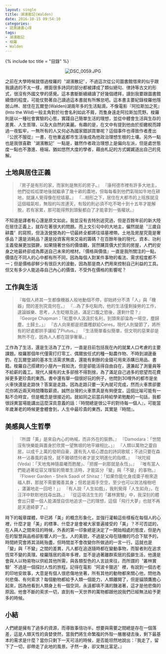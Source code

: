 ```yaml
---
layout: single
title: 湖濱散記(Walden)
date: 2016-10-15 09:54:10
categories:
- 認真讀書心得
tags:
- 湖濱散記
- 梭羅
- Walden
---
```


{% include toc title = "目錄" %}

<p style="text-align:center"><img alt="DSC_0059.JPG" src="https://pic.pimg.tw/kwbuster/1476580550-3004343189_n.jpg" title="DSC_0059.JPG"></p>

之前在大學時候就借過梭羅的〝湖濱散記〞，不過這次從公司圖書館借來的似乎跟我讀過的不太一樣，裡面很多詩詞的部分都被譯成了類似絕句、律詩等古文的形式，很沒有外國文學的感覺。這本書斷斷續續讀了好幾個禮拜，讀到我要跟圖書館續借的程度，可能仗勢著自己讀過這本書就有所懈怠吧。這本書主要紀錄梭羅他隱居山林、居住在瓦爾登(Walden)湖兩年多的生活點滴，不像電影『阿拉斯加之死』(Into the Wild)一般主角對於社會名利如此不屑，而隻身遠走阿拉斯加荒野。梭羅則是以一種社會實驗的心態，實踐自己簡單生活的理想，並從中體會生活與生存的差異、人生哲理、以及大自然的美麗。有趣的是，在文中有提到他由於拒繳稅而蹲過一夜監牢，一無所有的人又何必為國家錯誤買單呢？這個事件也導致作者產出『公民不服從』一書，在他重返都市生活後成為他政治理想生根的土壤。另外一點也是我很喜歡〝湖濱散記〞一點是，雖然作者政治理想上是偏向左派，但是處世態度一點也不激進、極端，猶如悠然大度的學者，藉由札記的方式娓娓道出自己的見解。

## 土地與居住正義
>『房子是有形的家，而家則是無形的房子。』
>『康柯德市裡有許多大地主，他們從呱呱墜地後就繼承了幾十畝的農地，但每每看到他們氣喘如牛地在耕地，就讓人覺得像在挖墳墓。』
>『…相形之下，居住在大都市的上班族就沒這個福氣啦，無殼的叫苦連天，有殼的則必須不吃不喝十到十五年才能解脫，若有家累，那可能得熬到頭髮都白了才能拿到一張權狀。』

不知道是譯者有心還是原文如此，我並沒有去特別追究過，但是百餘年前的新大陸在居住正義上，就存在著很大的問題。而上文引句中的大地主，儼然就是〝三歲自耕農〞的寫照，但汲汲營營為的一切最終全都將往墳墓裡帶。土地及房屋究竟是奢侈品？還是消耗品？還是投資客用來交易的籌碼？在百餘年後的現代，資本、功利主義發展更加猖獗，如果隨著世俗的價值觀，貿然購買價大於質的房屋，人們的安身之地最終卻成為葬送自己未來的棺材。『價格與價值』一直是我所關注的一點，價值在不同人的心中都有所不同，因為每個人對某件事物的看法、需求程度都不一；但是價格卻鮮少有很巨大的波動，因為那是商人們用來控制自己利益的工具。但又有多少人能追尋自己內心的價值，不受外在價格的影響呢？

## 工作與生活
>『每個人終其一生都像機器人般地動個不停，卻始終分不清「人」與「機器」間的差別究竟何在。』
>『…為了多吃點肉，他的生活僅剩操勞的工作，遑論娛樂、思考，人生眨眼及過，滿足口腹之慾後，還剩什麼？』
>『George Chapman：「紅塵中人汲汲於名利，到頭來卻淪為一場空，塵歸塵，土歸土。」』
>『古人向來都是把農穫獻給Ceres，現代人則變節了，將所有的好處都拱手讓給了Plutus。』
>『生活簡單看似簡單，但文明的惡果卻是無所不在，因為人人都在競爭奢華。』

工作為了生活，還是生活為了工作，一直是目前包括我在內的就業人口考慮的主要課題。梭羅那個年代僅需打打零工、偶爾放任式的種一點農作物、不時到湖邊垂釣，在瓦爾登湖的基本生活需求無虞，還能有剩餘的金錢可用來添購日用品、書籍。梭羅自己搭建的小屋內一貧如洗，但是卻能活得自由自在，還兼起了測量員等不給薪的義工。現代人擁有的太多卻捨不得割捨，為了滿足自己過多的慾望而花費掉更多更珍貴的東西。書中還有舉一個很好玩的例子，他問到30哩外的都市是坐火車快還是走路快？答案是走路，因為走路只要一天內就可完成，然而火車票卻要花你將近兩天時間賺取薪資。誠然台灣的火車票真是有夠便宜，這個比喻可能有一點不合時宜，但是概念是很接近的。就如同之前當兵時給學弟勉勵的一句話，我都很訝異當場能講出這麼深具意義的話：『時間總是很公平的對待每一個人』，可能當年歲漸老的時候更會體會到，人生中最珍貴的東西，其實是『時間』。

## 美感與人生哲學
>『所謂「美」是來自內心的吶喊，而非外在的裝飾。』
>『Damodara：「世間沒有快樂能與置身於欣賞一望無垠的地平線相比。」』
>『人類以萬物之靈自居，以成千上萬的發明自豪，還有先人嘔心瀝血的詩詞歌賦；不過只要在森林一沾春風的喜悅，就不難頓悟何者才是文明進化的指標。』
>『吠陀經(Veda)：「天地鬼神隨晨曦而甦醒」、「把握一剎那就是永恆」。』
>『唯有當人們能過著從容又理智的簡單生活時，才能區分「變」與「不變」的事物。』
>『Flower Garden - Sheik Saadi of Shiraz：「如果你能化身成棗子樹來造福人群，那就不需要獨善其身；但若是兩手空空，至少也可以效法檜樹吧 ，瀟灑地走一回吧！」』
>『有人說「人生如戲」，我則覺得「人生如舟」，在汪洋中默默地找尋出路。』
>『從這項活生生的「叢林實驗」中，我深刻的體會出只要一個人能滿懷自信地追求一己的理想，這個「飛行大夢」也就不再是天邊綺夢了。』

時下的報章媒體，早已將「美」的概念形象化，並強行灌輸這些樣板在每個人的心裡，什麼才是「美」的標準、什麼才是會被大家普遍接受的「美」？不可否認的，在人與人之間來往的時候，外表的第一印象總是決定了一開始相處的態度，但是內在的智慧與品格卻影響人的一生。人的美貌，不過是父母在隨機的巧合下賦予的，時間終究會將其消耗殆盡，但時間並不會改變你所做過的一言一行。這就也是「變」與「不變」之間的差異，凡人都在追逐隨時都在變動事物，而智者則在追求恆常不變的真理。梭羅隱居的兩年多裡，並不是過著離群索居的孤僻生活，他還是會與人以物易物以供給其他所需，與各類型色的人言談來往，而所謂的〝叢林實驗〞不過是一個探討人性的旅程。記得在電影〝阿波卡獵逃〞裡，有說到一個古老的印地安故事，大意是有個人很悲傷地坐著，所有其他的動物都來關心他，問他為何悲傷、有何索求？每個動物都給予人類一個能力，人類離開了，但是貓頭鷹擔心起來，因為他看到人類身上有一個空洞，永遠都填不滿的饑渴著，這才是他悲傷的原因。他會不斷的索求一切，直到有一天世界的萬物都跟他說我們已經無法給予更多的時候。

## 小結

人們總是擁有了過多的資源，而導致事倍功半。想要與需要之間總是存在一個落差，這是人類天性的貪婪使然，當我們將生命繁複的外殼一層層褪去後，剩下最基本的需求是什麼？當你只剩下一天可活的時候，是否能坦然地說出：『我走了，留下了一切，卻帶走了此地的風景。孑然一身，卻又無比富足。』
